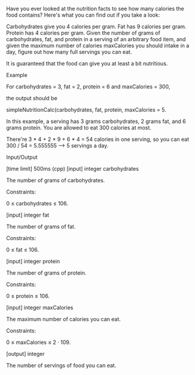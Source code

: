 Have you ever looked at the nutrition facts to see how many calories the food contains? Here's what you can find out if you take a look:

Carbohydrates give you 4 calories per gram.
Fat has 9 calories per gram.
Protein has 4 calories per gram.
Given the number of grams of carbohydrates, fat, and protein in a serving of an arbitrary food item, and given the maximum number of calories maxCalories you should intake in a day, figure out how many full servings you can eat.

It is guaranteed that the food can give you at least a bit nutritious.

Example

For carbohydrates = 3, fat = 2, protein = 6 and maxCalories = 300,

the output should be

simpleNutritionCalc(carbohydrates, fat, protein, maxCalories = 5.

In this example, a serving has 3 grams carbohydrates, 2 grams fat, and 6 grams protein. You are allowed to eat 300 calories at most.

There're 3 * 4 + 2 * 9 + 6 * 4 = 54 calories in one serving, so you can eat 300 / 54 = 5.555555 --> 5 servings a day.

Input/Output

[time limit] 500ms (cpp)
[input] integer carbohydrates

The number of grams of carbohydrates.

Constraints:

0 ≤ carbohydrates ≤ 106.

[input] integer fat

The number of grams of fat.

Constraints:

0 ≤ fat ≤ 106.

[input] integer protein

The number of grams of protein.

Constraints:

0 ≤ protein ≤ 106.

[input] integer maxCalories

The maximum number of calories you can eat.

Constraints:

0 ≤ maxCalories ≤ 2 · 109.

[output] integer

The number of servings of food you can eat.
